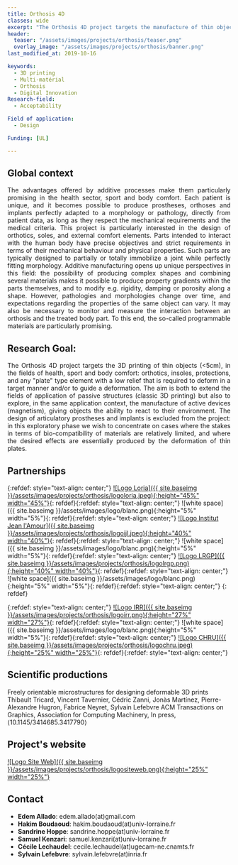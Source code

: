 ```yaml
---
title: Orthosis 4D 
classes: wide
excerpt: "The Orthosis 4D project targets the manufacture of thin objects by 3D printing"
header:
  teaser: "/assets/images/projects/orthosis/teaser.png"  
  overlay_image: "/assets/images/projects/orthosis/banner.png"
last_modified_at: 2019-10-16  

keywords:
  - 3D printing
  - Multi-matérial
  - Orthosis
  - Digital Innovation
Research-field:
  - Acceptability

Field of application:
  - Design    

Funding: [UL]  

---
```


## Global context  

<p style="text-align:justify;">The advantages offered by additive processes make them particularly promising in the health sector, sport and body comfort. Each patient is unique, and it becomes possible to produce prostheses, orthoses and implants perfectly adapted to a morphology or pathology, directly from patient data, as long as they respect the mechanical requirements and the medical criteria. This project is particularly interested in the design of orthotics, soles, and external comfort elements.
Parts intended to interact with the human body have precise objectives and strict requirements in terms of their mechanical behaviour and physical properties. Such parts are typically designed to partially or totally immobilize a joint while perfectly fitting morphology. Additive manufacturing opens up unique perspectives in this field: the possibility of producing complex shapes and combining several materials makes it possible to produce property gradients within the parts themselves, and to modify e.g. rigidity, damping or porosity along a shape.
However, pathologies and morphologies change over time, and expectations regarding the properties of the same object can vary. It may also be necessary to monitor and measure the interaction between an orthosis and the treated body part. To this end, the so-called programmable materials are particularly promising.</p> 



## Research Goal:  

<p style="text-align:justify;">The Orthosis 4D project targets the 3D printing of thin objects (<5cm), in the fields of health, sport and body comfort: orthotics, insoles, protections, and any "plate" type element with a low relief that is required to deform in a target manner and/or to guide a deformation. The aim is both to extend the fields of application of passive structures (classic 3D printing) but also to explore, in the same application context, the manufacture of active devices (magnetism), giving objects the ability to react to their environment.  The design of articulatory prostheses and implants is excluded from the project: in this exploratory phase we wish to concentrate on cases where the stakes in terms of bio-compatibility of materials are relatively limited, and where the desired effects are essentially produced by the deformation of thin plates.</p> 


## Partnerships  

{:refdef: style="text-align: center;"}
<a href="https://www.loria.fr/fr/">![Logo Loria]({{ site.baseimg }}/assets/images/projects/orthosis/logoloria.jpeg){:height="45%" width="45%"}</a>{: refdef}{:refdef: style="text-align: center;"}
![white space]({{ site.baseimg }}/assets/images/logo/blanc.png){:height="5%" width="5%"}{: refdef}{:refdef: style="text-align: center;"}
<a href="http://ijl.univ-lorraine.fr/a-la-une/">![Logo Institut Jean l'Amour]({{ site.baseimg }}/assets/images/projects/orthosis/logoijl.jpeg){:height="40%" width="40%"}</a>{: refdef}{:refdef: style="text-align: center;"}
![white space]({{ site.baseimg }}/assets/images/logo/blanc.png){:height="5%" width="5%"}{: refdef}{:refdef: style="text-align: center;"}
<a href="https://lrgp-nancy.cnrs.fr/">![Logo LRGP]({{ site.baseimg }}/assets/images/projects/orthosis/logolrgp.png){:height="40%" width="40%"}</a>{: refdef}{:refdef: style="text-align: center;"}
![white space]({{ site.baseimg }}/assets/images/logo/blanc.png){:height="5%" width="5%"}{: refdef}{:refdef: style="text-align: center;"}
{: refdef}  


{:refdef: style="text-align: center;"}
<a href="https://www.ugecam-nordest.fr/etablissements/irr-etablissement-de-nancy-louis-pierquin">![Logo IRR]({{ site.baseimg }}/assets/images/projects/orthosis/logoirr.png){:height="27%" width="27%"}</a>{: refdef}{:refdef: style="text-align: center;"}
![white space]({{ site.baseimg }}/assets/images/logo/blanc.png){:height="5%" width="5%"}{: refdef}{:refdef: style="text-align: center;"}
<a href="http://www.chru-nancy.fr/">![Logo CHRU]({{ site.baseimg }}/assets/images/projects/orthosis/logochru.jpeg){:height="25%" width="25%"}</a>{: refdef}{:refdef: style="text-align: center;"}


## Scientific productions

Freely orientable microstructures for designing deformable 3D prints
Thibault Tricard, Vincent Tavernier, Cédric Zanni, Jonàs Martínez, Pierre-Alexandre Hugron, Fabrice Neyret, Sylvain Lefebvre
ACM Transactions on Graphics, Association for Computing Machinery, In press, ⟨10.1145/3414685.3417790⟩


## Project's website

<a href="http://lue.univ-lorraine.fr/fr/orthosis-4d">![Logo Site Web]({{ site.baseimg }}/assets/images/projects/orthosis/logositeweb.png){:height="25%" width="25%"}</a>



## Contact  

+ **Edem Allado**: edem.allado(at)gmail.com
+ **Hakim Boudaoud**: hakim.boudaoud(at)univ-lorraine.fr
+ **Sandrine Hoppe**: sandrine.hoppe(at)univ-lorraine.fr
+ **Samuel Kenzari**: samuel.kenzari(at)univ-lorraine.fr
+ **Cécile Lechaudel**: cecile.lechaudel(at)ugecam-ne.cnamts.fr
+ **Sylvain Lefebvre**: sylvain.lefebvre(at)inria.fr

